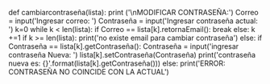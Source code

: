 def cambiarcontraseña(lista):
    print ('\nMODIFICAR CONTRASEÑA:')
    Correo = input('Ingresar correo: ')
    Contraseña = input('Ingresar contraseña actual: ')
    k=0
    while k < len(lista):
        if Correo == lista[k].retornaEmail():
            break
        else: k +=1
    if k >= len(lista):
        print('no existe email para cambiar contraseña')
    else:
        if Contraseña == lista[k].getContraseña():
            Contraseña = input('ingresar contraseña Nueva: ')
            lista[k].setContraseña(Contraseña)
            print('contraseña nueva es: {}'.format(lista[k].getContraseña()))
        else: print('ERROR: CONTRASEÑA NO COINCIDE CON LA ACTUAL')
